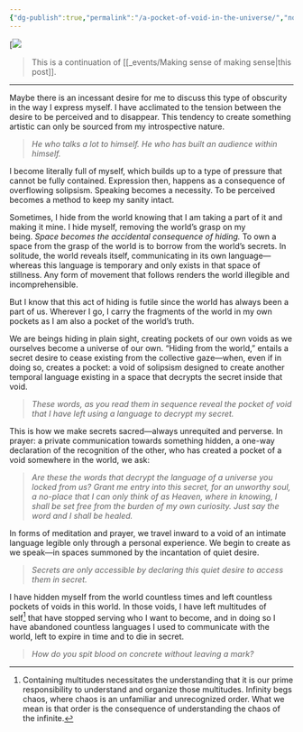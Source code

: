 ```yaml
---
{"dg-publish":true,"permalink":"/a-pocket-of-void-in-the-universe/","noteIcon":"","created":"2023-06-07"}
---
```


[![](https://substackcdn.com/image/fetch/w_5760,c_limit,f_auto,q_auto:good,fl_progressive:steep/https%3A%2F%2Fsubstack-post-media.s3.amazonaws.com%2Fpublic%2Fimages%2F7777a7a0-a404-4ed8-9f89-ccd390c40bbb_1920x533.png)

> This is a continuation of [[_events/Making sense of making sense\|this post]].

---

Maybe there is an incessant desire for me to discuss this type of obscurity in the way I express myself. I have acclimated to the tension between the desire to be perceived and to disappear. This tendency to create something artistic can only be sourced from my introspective nature.

>_He who talks a lot to himself._ _He who has built an audience within himself._

I become literally full of myself, which builds up to a type of pressure that cannot be fully contained. Expression then, happens as a consequence of overflowing solipsism. Speaking becomes a necessity. To be perceived becomes a method to keep my sanity intact.

Sometimes, I hide from the world knowing that I am taking a part of it and making it mine. I hide myself, removing the world’s grasp on my being. _Space becomes the accidental consequence of hiding._ To own a space from the grasp of the world is to borrow from the world’s secrets. In solitude, the world reveals itself, communicating in its own language—whereas this language is temporary and only exists in that space of stillness. Any form of movement that follows renders the world illegible and incomprehensible.

But I know that this act of hiding is futile since the world has always been a part of us. Wherever I go, I carry the fragments of the world in my own pockets as I am also a pocket of the world’s truth.

We are beings hiding in plain sight, creating pockets of our own voids as we ourselves become a universe of our own. “Hiding from the world,” entails a secret desire to cease existing from the collective gaze—when, even if in doing so, creates a pocket: a void of solipsism designed to create another temporal language existing in a space that decrypts the secret inside that void.

> _These words, as you read them in sequence reveal the pocket of void that I have left using a language to decrypt my secret._

This is how we make secrets sacred—always unrequited and perverse. In prayer: a private communication towards something hidden, a one-way declaration of the recognition of the other, who has created a pocket of a void somewhere in the world, we ask:

> _Are these the words that decrypt the language of a universe you locked from us? Grant me entry into this secret, for an unworthy soul, a no-place that I can only think of as Heaven, where in knowing, I shall be set free from the burden of my own curiosity. Just say the word and I shall be healed._

In forms of meditation and prayer, we travel inward to a void of an intimate language legible only through a personal experience. We begin to create as we speak—in spaces summoned by the incantation of quiet desire.

>_Secrets are only accessible by declaring this quiet desire to access them in secret._

I have hidden myself from the world countless times and left countless pockets of voids in this world. In those voids, I have left multitudes of self[^1] that have stopped serving who I want to become, and in doing so I have abandoned countless languages I used to communicate with the world, left to expire in time and to die in secret.

>_How do you spit blood on concrete without leaving a mark?_

[^1]: Containing multitudes necessitates the understanding that it is our prime responsibility to understand and organize those multitudes. Infinity begs chaos, where chaos is an unfamiliar and unrecognized order. What we mean is that order is the consequence of understanding the chaos of the infinite.
